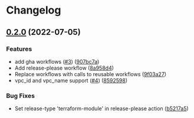 # Changelog

## [0.2.0](https://github.com/entur/terraform-google-init/compare/v0.1.0...v0.2.0) (2022-07-05)


### Features

* add gha workflows ([#3](https://github.com/entur/terraform-google-init/issues/3)) ([907bc7a](https://github.com/entur/terraform-google-init/commit/907bc7a3b35fc890654fa3a32adfa069a24f7029))
* Add release-please workflow ([8a958d4](https://github.com/entur/terraform-google-init/commit/8a958d4a36cd1135b16a01115bd0357f2407cea2))
* Replace workflows with calls to reusable workflows ([9f03a27](https://github.com/entur/terraform-google-init/commit/9f03a27ff2cc551fbe0ceab03c385be26bbfd31e))
* vpc_id and vpc_name support ([#4](https://github.com/entur/terraform-google-init/issues/4)) ([8592598](https://github.com/entur/terraform-google-init/commit/859259841844dc9c73e7838fce24f23343ab5917))


### Bug Fixes

* Set release-type 'terraform-module' in release-please action ([b5217a5](https://github.com/entur/terraform-google-init/commit/b5217a5300ffcee9ba46e819aa24f169561aa7ef))
